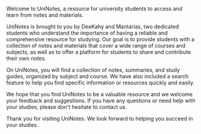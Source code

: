 Welcome to UniNotes, a resource for university students to access and learn from notes and materials.

UniNotes is brought to you by DeeKahy and Mantarias, two dedicated students who understand the importance of having a reliable and comprehensive resource for studying. Our goal is to provide students with a collection of notes and materials that cover a wide range of courses and subjects, as well as to offer a platform for students to share and contribute their own notes.

On UniNotes, you will find a collection of notes, summaries, and study guides, organized by subject and course. We have also included a search feature to help you find specific information or resources quickly and easily.

We hope that you find UniNotes to be a valuable resource and we welcome your feedback and suggestions. If you have any questions or need help with your studies, please don't hesitate to contact us.

Thank you for visiting UniNotes. We look forward to helping you succeed in your studies.